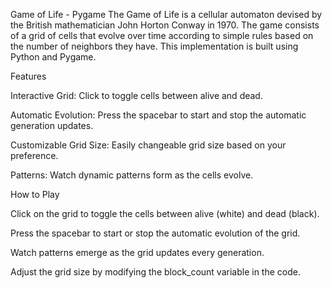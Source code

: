 Game of Life - Pygame
The Game of Life is a cellular automaton devised by the British mathematician John Horton Conway in 1970. The game consists of a grid of cells that evolve over time according to simple rules based on the number of neighbors they have. This implementation is built using Python and Pygame.

Features

Interactive Grid: Click to toggle cells between alive and dead.

Automatic Evolution: Press the spacebar to start and stop the automatic generation updates.

Customizable Grid Size: Easily changeable grid size based on your preference.

Patterns: Watch dynamic patterns form as the cells evolve.

How to Play

Click on the grid to toggle the cells between alive (white) and dead (black).

Press the spacebar to start or stop the automatic evolution of the grid.

Watch patterns emerge as the grid updates every generation.

Adjust the grid size by modifying the block_count variable in the code.

